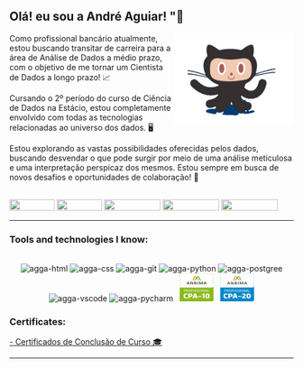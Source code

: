 ## Olá! eu sou a André Aguiar! "👋 

<img align="right" alt="GIF" height="160px" src="https://github.com/andregustavoaguiar/andregustavoaguiar/blob/main/pictures%20readme/teste-unscreen.gif" alt="Descrição da Imagem">
  
<p>Como profissional bancário atualmente, estou buscando transitar de carreira para a área de Análise de Dados a médio prazo, com o objetivo de me tornar um Cientista de Dados a longo prazo! 📈</p>
<p>Cursando o 2º período do curso de Ciência de Dados na Estácio, estou completamente envolvido com todas as tecnologias relacionadas ao universo dos dados. 🖥️</p>
<p>Estou explorando as vastas possibilidades oferecidas pelos dados, buscando desvendar o que pode surgir por meio de uma análise meticulosa e uma interpretação perspicaz dos mesmos. Estou sempre em busca de novos desafios e oportunidades de colaboração! 🚀</p>


<br>

<div style="display: inline-block" align="center">
  <a href="https://www.linkedin.com/in/andre-aguiar-3990a517b/" target="_black"><img height="20" width="80" src="https://img.shields.io/badge/LinkedIn-0077B5?style=plastic&logo=linkedin&logoColor=white"></a>
  <a href="mailto:aggaguiar@gmail.com" target="_black"><img height="20" width="80" src="https://img.shields.io/badge/Gmail-D14836?style=plastic&logo=gmail&logoColor=white"></a>
  <a href="https://github.com/andregustavoaguiar" target="_black"><img height="20" width="100" src="https://img.shields.io/badge/Follow me-100000?style=plastic&logo=github&logoColor=white"></a>
  <a href="https://instagram.com/andregustavo.aguiar" target="_blank"><img height="20" width="100" src="https://img.shields.io/badge/Instagram-E4405F?style=plastic&logo=instagram&logoColor=white"></a>
  <a href="https://wa.me/+5522999669922" target="_black"><img height="20" width="100" src="https://img.shields.io/badge/WhatsApp-25D366?style=plastic&logo=WhatsApp&logoColor=white"></a>
</div>

<hr>

### Tools and technologies I know:

<br>
<div style="display: inline_block" align="center">
<img alt="agga-html" height="50" width="60" src="https://cdn.jsdelivr.net/gh/devicons/devicon@latest/icons/html5/html5-original-wordmark.svg" /> 
<img alt="agga-css" height="50" width="60" src="https://cdn.jsdelivr.net/gh/devicons/devicon@latest/icons/css3/css3-original-wordmark.svg" /> 
<img alt="agga-git" height="50" width="60" src="https://cdn.jsdelivr.net/gh/devicons/devicon@latest/icons/git/git-original-wordmark.svg" /> 
<img alt="agga-python" height="50" width="60" src="https://cdn.jsdelivr.net/gh/devicons/devicon@latest/icons/python/python-original-wordmark.svg" />
<img alt="agga-postgree" height="50" width="60" src="https://cdn.jsdelivr.net/gh/devicons/devicon@latest/icons/postgresql/postgresql-original-wordmark.svg" /> 
<img alt="agga-vscode" height="50" width="60" src="https://cdn.jsdelivr.net/gh/devicons/devicon@latest/icons/vscode/vscode-original-wordmark.svg" />
<img alt="agga-pycharm" height="50" width="60" src="https://cdn.jsdelivr.net/gh/devicons/devicon@latest/icons/pycharm/pycharm-original.svg" />‎ ‎ ‎ 
<img alt="agga-pycharm" height="50" width="60" src="https://github.com/andregustavoaguiar/andregustavoaguiar/blob/main/pictures%20readme/cpa10.webp" />‎‎ ‎ ‎ 
<img alt="agga-pycharm" height="50" width="60" src="https://github.com/andregustavoaguiar/andregustavoaguiar/blob/main/pictures%20readme/cpa20.jpeg" />
</div>

### Certificates:
<a href="https://github.com/andregustavoaguiar/andregustavoaguiar/blob/main/certificados/">
-  Certificados de Conclusão de Curso 🎓
</a>
<hr>
